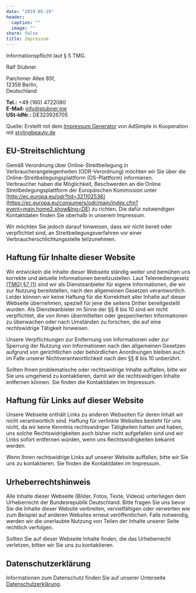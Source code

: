 ```yaml
---
date: "2019-05-19"
header:
  caption: ""
  image: ""
share: false
title: Impressum
---
```


Informationspflicht laut § 5 TMG.

Ralf Stubner

Parchimer Allee 85f,\
12359 Berlin,\
Deutschland

**Tel.:** +49 (160) 4722080\
**E-Mail:** <info@stubner.me>\
**USt-IdNr.:** DE323926705

Quelle: Erstellt mit dem [Impressum
Generator](https://www.adsimple.de/impressum-generator/ "Impressum Generator Deutschland")
von AdSimple in Kooperation mit
[stylingbeauty.de](https://www.stylingbeauty.de)

EU-Streitschlichtung
--------------------

Gemäß Verordnung über Online-Streitbeilegung in
Verbraucherangelegenheiten (ODR-Verordnung) möchten wir Sie über die
Online-Streitbeilegungsplattform (OS-Plattform) informieren.\
Verbraucher haben die Möglichkeit, Beschwerden an die Online
Streitbeilegungsplattform der Europäischen Kommission unter
[http://ec.europa.eu/odr?tid=321102536](https://ec.europa.eu/consumers/odr/main/index.cfm?event=main.home2.show&lng=DE)
zu richten. Die dafür notwendigen Kontaktdaten finden Sie oberhalb in
unserem Impressum.

Wir möchten Sie jedoch darauf hinweisen, dass wir nicht bereit oder
verpflichtet sind, an Streitbeilegungsverfahren vor einer
Verbraucherschlichtungsstelle teilzunehmen.

Haftung für Inhalte dieser Website
----------------------------------

Wir entwickeln die Inhalte dieser Webseite ständig weiter und bemühen
uns korrekte und aktuelle Informationen bereitzustellen. Laut
Telemediengesetz [(TMG) §7
(1)](https://www.gesetze-im-internet.de/tmg/__7.html?tid=321102536)
sind wir als Diensteanbieter für eigene Informationen, die wir zur
Nutzung bereitstellen, nach den allgemeinen Gesetzen verantwortlich.
Leider können wir keine Haftung für die Korrektheit aller Inhalte auf
dieser Webseite übernehmen, speziell für jene die seitens Dritter
bereitgestellt wurden. Als Diensteanbieter im Sinne der §§ 8 bis 10 sind
wir nicht verpflichtet, die von ihnen übermittelten oder gespeicherten
Informationen zu überwachen oder nach Umständen zu forschen, die auf
eine rechtswidrige Tätigkeit hinweisen.

Unsere Verpflichtungen zur Entfernung von Informationen oder zur
Sperrung der Nutzung von Informationen nach den allgemeinen Gesetzen
aufgrund von gerichtlichen oder behördlichen Anordnungen bleiben auch im
Falle unserer Nichtverantwortlichkeit nach den §§ 8 bis 10 unberührt.

Sollten Ihnen problematische oder rechtswidrige Inhalte auffallen, bitte
wir Sie uns umgehend zu kontaktieren, damit wir die rechtswidrigen
Inhalte entfernen können. Sie finden die Kontaktdaten im Impressum.

Haftung für Links auf dieser Website
------------------------------------

Unsere Webseite enthält Links zu anderen Webseiten für deren Inhalt wir
nicht verantwortlich sind. Haftung für verlinkte Websites besteht für
uns nicht, da wir keine Kenntnis rechtswidriger Tätigkeiten hatten und
haben, uns solche Rechtswidrigkeiten auch bisher nicht aufgefallen sind
und wir Links sofort entfernen würden, wenn uns Rechtswidrigkeiten
bekannt werden.

Wenn Ihnen rechtswidrige Links auf unserer Website auffallen, bitte wir
Sie uns zu kontaktieren. Sie finden die Kontaktdaten im Impressum.

Urheberrechtshinweis
--------------------

Alle Inhalte dieser Webseite (Bilder, Fotos, Texte, Videos) unterliegen
dem Urheberrecht der Bundesrepublik Deutschland. Bitte fragen Sie uns
bevor Sie die Inhalte dieser Website verbreiten, vervielfältigen oder
verwerten wie zum Beispiel auf anderen Websites erneut veröffentlichen.
Falls notwendig, werden wir die unerlaubte Nutzung von Teilen der
Inhalte unserer Seite rechtlich verfolgen.

Sollten Sie auf dieser Webseite Inhalte finden, die das Urheberrecht
verletzen, bitten wir Sie uns zu kontaktieren.

Datenschutzerklärung
--------------------

Informationen zum Datenschutz finden Sie auf unserer Unterseite [Datenschutzerklärung](/privacy/).

